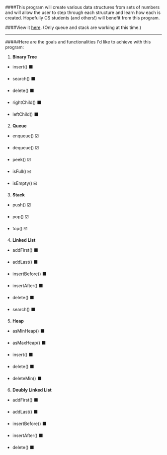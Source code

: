 ####This program will create various data structures from sets of numbers and will allow the user to step through each structure and learn how each is created. Hopefully CS students (and others!) will benefit from this program.

####View it [here](https://margnation.github.io/DataStructuresViz/). (Only queue and stack are working at this time.)

----

#####Here are the goals and functionalities I'd like to achieve with this program:<br>

1. <b>Binary Tree</b><br>

  * insert() :black_large_square:<br>

  * search() :black_large_square:<br>

  * delete() :black_large_square:<br>

  * rightChild() :black_large_square:<br>

  * leftChild() :black_large_square:<br>

2. <b>Queue</b><br>

  * enqueue() :ballot_box_with_check:<br>

  * dequeue() :ballot_box_with_check:<br>

  * peek() :ballot_box_with_check:<br>

  * isFull() :ballot_box_with_check:<br>

  * isEmpty() :ballot_box_with_check:<br>

3. <b>Stack</b><br>

  * push() :ballot_box_with_check:<br>

  * pop() :ballot_box_with_check:<br>

  * top() :ballot_box_with_check:<br>

4. <b>Linked List</b><br>

  * addFirst() :black_large_square:<br>

  * addLast() :black_large_square:<br>

  * insertBefore() :black_large_square:<br>

  * insertAfter() :black_large_square:<br>

  * delete() :black_large_square:<br>

  * search() :black_large_square:<br>

5. <b>Heap</b><br>

  * asMinHeap() :black_large_square:<br>

  * asMaxHeap() :black_large_square:<br>

  * insert() :black_large_square:<br>

  * delete() :black_large_square:<br>

  * deleteMin() :black_large_square:<br>

6. <b>Doubly Linked List</b><br>

  * addFirst() :black_large_square:<br>

  * addLast() :black_large_square:<br>

  * insertBefore() :black_large_square:<br>

  * insertAfter() :black_large_square:<br>

  * delete() :black_large_square:<br>
